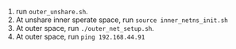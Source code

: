 1. run `outer_unshare.sh`. 
2. At unshare inner sperate space, run `source inner_netns_init.sh`
3. At outer space, run `./outer_net_setup.sh`. 
4. At outer space, run `ping 192.168.44.91`
